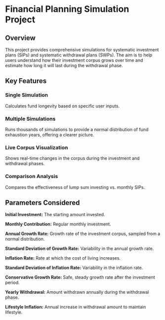 # Financial Planning Simulation Project
## Overview
This project provides comprehensive simulations for systematic investment plans (SIPs) and systematic withdrawal plans (SWPs). The aim is to help users understand how their investment corpus grows over time and estimate how long it will last during the withdrawal phase.

## Key Features
### Single Simulation
  Calculates fund longevity based on specific user inputs.

### Multiple Simulations
  Runs thousands of simulations to provide a normal distribution of fund exhaustion years, offering a clearer picture.

### Live Corpus Visualization
  Shows real-time changes in the corpus during the investment and withdrawal phases.

### Comparison Analysis
  Compares the effectiveness of lump sum investing vs. monthly SIPs.
  
## Parameters Considered
**Initial Investment:** The starting amount invested.

**Monthly Contribution:** Regular monthly investment.

**Annual Growth Rate:** Growth rate of the investment corpus, sampled from a normal distribution.

**Standard Deviation of Growth Rate:** Variability in the annual growth rate.

**Inflation Rate:** Rate at which the cost of living increases.

**Standard Deviation of Inflation Rate:** Variability in the inflation rate.

**Conservative Growth Rate:** Safe, steady growth rate after the investment period.

**Yearly Withdrawal:** Amount withdrawn annually during the withdrawal phase.

**Lifestyle Inflation:** Annual increase in withdrawal amount to maintain lifestyle.
